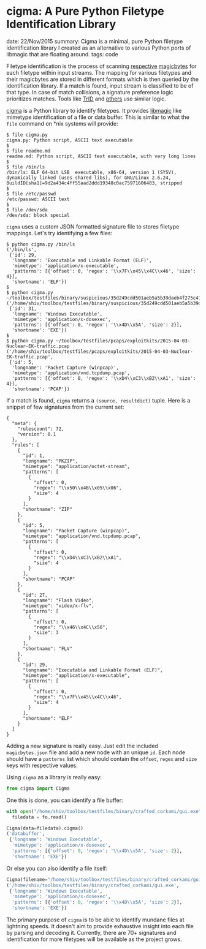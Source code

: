 cigma: A Pure Python Filetype Identification Library
====================================================
date: 22/Nov/2015
summary: Cigma is a minimal, pure Python filetype identification library I created as an alternative to various Python ports of libmagic that are floating around.
tags: code

Filetype identification is the process of scanning [respective](https://en.wikipedia.org/wiki/Magic_number_%28programming%29) [magicbytes](https://en.wikipedia.org/wiki/List_of_file_signatures) for each filetype within input streams. The mapping for various filetypes and their magicbytes are stored in different formats which is then queried by the identification library. If a match is found, input stream is classified to be of that type. In case of match collisions, a signature preference logic prioritizes matches. Tools like [TrID](http://mark0.net/soft-trid-e.html) and [others](http://www.forensicswiki.org/wiki/File_Format_Identification) use similar logic.

[cigma](https://github.com/7h3rAm/cigma) is a Python library to identify filetypes. It provides [libmagic](https://github.com/threatstack/libmagic) like mimetype identification of a file or data buffer. This is similar to what the `file` command on *nix systems will provide:

```console
$ file cigma.py
cigma.py: Python script, ASCII text executable
$
$ file readme.md
readme.md: Python script, ASCII text executable, with very long lines
$
$ file /bin/ls
/bin/ls: ELF 64-bit LSB  executable, x86-64, version 1 (SYSV), dynamically linked (uses shared libs), for GNU/Linux 2.6.24, BuildID[sha1]=9d2a434c4ff55aad2ddd19348c0ac75971606483, stripped
$
$ file /etc/passwd
/etc/passwd: ASCII text
$
$ file /dev/sda
/dev/sda: block special
```

`cigma` uses a custom JSON formatted signature file to stores filetype mappings. Let's try identifying a few files:

```console
$ python cigma.py /bin/ls
('/bin/ls',
 {'id': 29,
  'longname': 'Executable and Linkable Format (ELF)',
  'mimetype': 'application/x-executable',
  'patterns': [{'offset': 0, 'regex': '\\x7F\\x45\\x4C\\x46', 'size': 4}],
  'shortname': 'ELF'})
$
$ python cigma.py ~/toolbox/testfiles/binary/suspicious/35d249cdd501aeb5a5b39daeb4f275c41c73e91ef299a094d27edbfd0396715d.VXE
('/home/shiv/toolbox/testfiles/binary/suspicious/35d249cdd501aeb5a5b39daeb4f275c41c73e91ef299a094d27edbfd0396715d.VXE',
 {'id': 31,
  'longname': 'Windows Executable',
  'mimetype': 'application/x-dosexec',
  'patterns': [{'offset': 0, 'regex': '\\x4D\\x5A', 'size': 2}],
  'shortname': 'EXE'})
$
$ python cigma.py ~/toolbox/testfiles/pcaps/exploitkits/2015-04-03-Nuclear-EK-traffic.pcap
('/home/shiv/toolbox/testfiles/pcaps/exploitkits/2015-04-03-Nuclear-EK-traffic.pcap',
 {'id': 5,
  'longname': 'Packet Capture (winpcap)',
  'mimetype': 'application/vnd.tcpdump.pcap',
  'patterns': [{'offset': 0, 'regex': '\\xD4\\xC3\\xB2\\xA1', 'size': 4}],
  'shortname': 'PCAP'})
```

If a match is found, `cigma` returns a `(source, resultdict)` tuple. Here is a snippet of few signatures from the current set:

```console
{
  "meta": {
    "rulescount": 72,
    "version": 0.1
  },
  "rules": [
    {
      "id": 1,
      "longname": "PKZIP",
      "mimetype": "application/octet-stream",
      "patterns": [
        {
          "offset": 0,
          "regex": "\\x50\\x4B\\x05\\x06",
          "size": 4
        }
      ],
      "shortname": "ZIP"
    },
    {
      "id": 5,
      "longname": "Packet Capture (winpcap)",
      "mimetype": "application/vnd.tcpdump.pcap",
      "patterns": [
        {
          "offset": 0,
          "regex": "\\xD4\\xC3\\xB2\\xA1",
          "size": 4
        }
      ],
      "shortname": "PCAP"
    },
    {
      "id": 27,
      "longname": "Flash Video",
      "mimetype": "video/x-flv",
      "patterns": [
        {
          "offset": 0,
          "regex": "\\x46\\x4C\\x56",
          "size": 3
        }
      ],
      "shortname": "FLV"
    },
    {
      "id": 29,
      "longname": "Executable and Linkable Format (ELF)",
      "mimetype": "application/x-executable",
      "patterns": [
        {
          "offset": 0,
          "regex": "\\x7F\\x45\\x4C\\x46",
          "size": 4
        }
      ],
      "shortname": "ELF"
    }
  ]
}
```

Adding a new signature is really easy. Just edit the included `magicbytes.json` file and add a new node with an unique `id`. Each node should have a `patterns` list which should contain the `offset`, `regex` and `size` keys with respective values.

Using `cigma` as a library is really easy:

```python
from cigma import Cigma
```

One this is done, you can identify a file buffer:

```python
with open("/home/shiv/toolbox/testfiles/binary/crafted_corkami/gui.exe") as fo:
  filedata = fo.read()

Cigma(data=filedata).cigma()
('databuffer',
 {'longname': 'Windows Executable',
  'mimetype': 'application/x-dosexec',
  'patterns': [{'offset': 0, 'regex': '\\x4D\\x5A', 'size': 2}],
  'shortname': 'EXE'})
```

Or else you can also identify a file itself:

```python
Cigma(filename="/home/shiv/toolbox/testfiles/binary/crafted_corkami/gui.exe").cigma()
('/home/shiv/toolbox/testfiles/binary/crafted_corkami/gui.exe',
 {'longname': 'Windows Executable',
  'mimetype': 'application/x-dosexec',
  'patterns': [{'offset': 0, 'regex': '\\x4D\\x5A', 'size': 2}],
  'shortname': 'EXE'})
```

The primary purpose of `cigma` is to be able to identify mundane files at lightning speeds. It doesn't aim to provide exhaustive insight into each file by parsing and decoding it. Currently, there are 70+ signatures and identification for more filetypes will be available as the project grows.